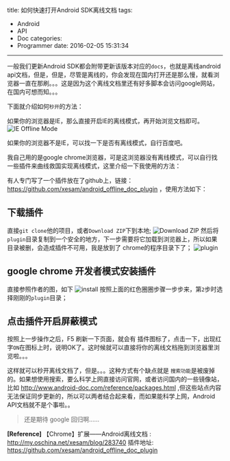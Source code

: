 title: 如何快速打开Android SDK离线文档
tags:
  - Android
  - API
  - Doc
categories:
  - Programmer
date: 2016-02-05 15:31:34
---
一般我们更新Android SDK都会附带更新该版本对应的`docs`，也就是离线android api文档，但是，但是，尽管是离线的，你会发现在国内打开还是那么慢，就看浏览器一直在那刷。。。这是因为这个离线文档里还有好多脚本会访问google网站，在国内可想而知。。。

下面就介绍如何`秒开`的方法：
<!--more-->

如果你的浏览器是IE，那么直接开启IE的离线模式，再开始浏览文档即可。
![IE Offline Mode](http://7xqitw.com1.z0.glb.clouddn.com/blog/images/read-offline-api-doc4.png)

如果你的浏览器不是IE，可以找一下是否有离线模式，自行百度吧。

我自己用的是google chrome浏览器，可是这浏览器没有离线模式，可以自行找一些插件来曲线救国实现离线模式，这里介绍一下我使用的方法：

有人专门写了一个插件放在了github上，链接：<https://github.com/xesam/android_offline_doc_plugin> ，使用方法如下：

## 下载插件
  直接`git clone`他的项目，或者`Download ZIP`下到本地;
  ![Download ZIP](http://7xqitw.com1.z0.glb.clouddn.com/blog/images/read-offline-api-doc1.png)
  然后将`plugin`目录复制到一个安全的地方，下一步需要将它加载到浏览器上，所以如果目录被删，会造成插件不可用，我是放到了 chrome的程序目录下了；
  ![plugin](http://7xqitw.com1.z0.glb.clouddn.com/blog/images/read-offline-api-doc2.png)
## google chrome 开发者模式安装插件
  直接参照作者的图，如下
  ![install](http://7xqitw.com1.z0.glb.clouddn.com/blog/images/read-offline-api-doc3.png)
  按照上面的红色圈圈步骤一步步来，第`2`步时选择刚刚的`plugin`目录；

## 点击插件开启屏蔽模式
  按照上一步操作之后，F5 刷新一下页面，就会有 插件图标了，点击一下，出现红字`ON`在图标上时，说明OK了。这时候就可以直接将你的离线文档拖到浏览器里浏览啦。。。

这样就可以秒开离线文档了，但是。。。这种方式有个缺点就是  `搜索功能`是被废掉的。如果想使用搜索，要么科学上网直接访问官网，或者访问国内的一些镜像站，比如 <http://www.android-doc.com/reference/packages.html> ,但这些站点内容无法保证同步更新的，所以可以两者结合起来看，而如果能科学上网，Android API文档就不是个事啦。。


> 还是期待 google 回归啊...... 


**[Reference]**
    【Chrome】扩展——Android离线文档 : <http://my.oschina.net/xesam/blog/283740>
     插件地址: <https://github.com/xesam/android_offline_doc_plugin>


